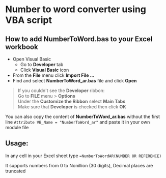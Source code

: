 # Number to word converter using VBA script

## How to add NumberToWord.bas to your Excel workbook

- Open Visual Basic
    - Go to **Developer** tab 
    - Click **Visual Basic** icon
- From the **File** menu click **Import File ...**
- Find and select **NumberToWord_ar.bas** file and click **Open**

> If you couldn't see the **Developer** ribbon:\
> Go to **FILE** menu > **Options**\
> Under the **Customize the Ribbon** select **Main Tabs**\
> Make sure that **Developer** is checked then click **OK**

You can also copy the content of **NumberToWord_ar.bas** without the first line `Attribute VB_Name = "NumberToWord_ar"` and paste it in your own module file
## Usage:

In any cell in your Excel sheet type `=NumberToWordAR(NUMBER OR REFERENCE)`

It supports numbers from 0 to Nonillion (30 digits), Decimal places are truncated